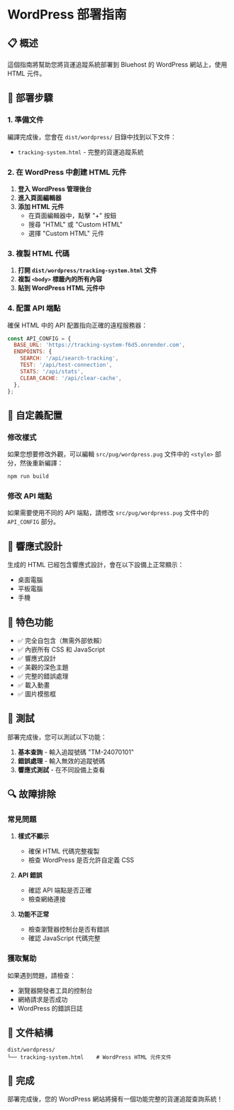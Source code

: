 # WordPress 部署指南

## 📋 概述

這個指南將幫助您將貨運追蹤系統部署到 Bluehost 的 WordPress 網站上，使用 HTML 元件。

## 🎯 部署步驟

### 1. 準備文件

編譯完成後，您會在 `dist/wordpress/` 目錄中找到以下文件：

- `tracking-system.html` - 完整的貨運追蹤系統

### 2. 在 WordPress 中創建 HTML 元件

1. **登入 WordPress 管理後台**
2. **進入頁面編輯器**
3. **添加 HTML 元件**
   - 在頁面編輯器中，點擊 "+" 按鈕
   - 搜尋 "HTML" 或 "Custom HTML"
   - 選擇 "Custom HTML" 元件

### 3. 複製 HTML 代碼

1. **打開 `dist/wordpress/tracking-system.html` 文件**
2. **複製 `<body>` 標籤內的所有內容**
3. **貼到 WordPress HTML 元件中**

### 4. 配置 API 端點

確保 HTML 中的 API 配置指向正確的遠程服務器：

```javascript
const API_CONFIG = {
  BASE_URL: 'https://tracking-system-f6d5.onrender.com',
  ENDPOINTS: {
    SEARCH: '/api/search-tracking',
    TEST: '/api/test-connection',
    STATS: '/api/stats',
    CLEAR_CACHE: '/api/clear-cache',
  },
};
```

## 🔧 自定義配置

### 修改樣式

如果您想要修改外觀，可以編輯 `src/pug/wordpress.pug` 文件中的 `<style>` 部分，然後重新編譯：

```bash
npm run build
```

### 修改 API 端點

如果需要使用不同的 API 端點，請修改 `src/pug/wordpress.pug` 文件中的 `API_CONFIG` 部分。

## 📱 響應式設計

生成的 HTML 已經包含響應式設計，會在以下設備上正常顯示：

- 桌面電腦
- 平板電腦
- 手機

## 🎨 特色功能

- ✅ 完全自包含（無需外部依賴）
- ✅ 內嵌所有 CSS 和 JavaScript
- ✅ 響應式設計
- ✅ 美觀的深色主題
- ✅ 完整的錯誤處理
- ✅ 載入動畫
- ✅ 圖片模態框

## 🚀 測試

部署完成後，您可以測試以下功能：

1. **基本查詢** - 輸入追蹤號碼 "TM-24070101"
2. **錯誤處理** - 輸入無效的追蹤號碼
3. **響應式測試** - 在不同設備上查看

## 🔍 故障排除

### 常見問題

1. **樣式不顯示**

   - 確保 HTML 代碼完整複製
   - 檢查 WordPress 是否允許自定義 CSS

2. **API 錯誤**

   - 確認 API 端點是否正確
   - 檢查網絡連接

3. **功能不正常**
   - 檢查瀏覽器控制台是否有錯誤
   - 確認 JavaScript 代碼完整

### 獲取幫助

如果遇到問題，請檢查：

- 瀏覽器開發者工具的控制台
- 網絡請求是否成功
- WordPress 的錯誤日誌

## 📄 文件結構

```
dist/wordpress/
└── tracking-system.html    # WordPress HTML 元件文件
```

## 🎉 完成

部署完成後，您的 WordPress 網站將擁有一個功能完整的貨運追蹤查詢系統！
